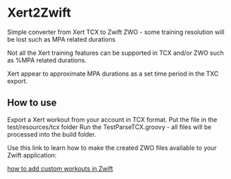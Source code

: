 # Xert2Zwift
Simple converter from Xert TCX to Zwift ZWO - some training resolution will be lost such as MPA related durations

Not all the Xert training features can be supported in TCX and/or ZWO such as %MPA related durations.

Xert appear to approximate MPA durations as a set time period in the TXC export.

## How to use

Export a Xert workout from your account in TCX format.
Put the file in the test/resources/tcx folder
Run the TestParseTCX.groovy - all files will be processed into the build folder.

Use this link to learn how to make the created ZWO files available to your Zwift application:

[how to add custom workouts in Zwift](https://support.zwift.com/hc/en-us/articles/214574383-I-have-a-ZWO-file-What-do-I-do-with-it-)

